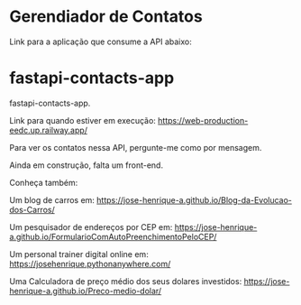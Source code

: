 # Gerendiador de Contatos
Link para a aplicação que consume a API abaixo:


# fastapi-contacts-app
fastapi-contacts-app.

Link para quando estiver em execução: https://web-production-eedc.up.railway.app/

Para ver os contatos nessa API, pergunte-me como por mensagem.

Ainda em construção, falta um front-end.

Conheça também:

Um blog de carros em: https://jose-henrique-a.github.io/Blog-da-Evolucao-dos-Carros/

Um pesquisador de endereços por CEP em: https://jose-henrique-a.github.io/FormularioComAutoPreenchimentoPeloCEP/

Um personal trainer digital online em: https://josehenrique.pythonanywhere.com/

Uma Calculadora de preço médio dos seus dolares investidos: https://jose-henrique-a.github.io/Preco-medio-dolar/
